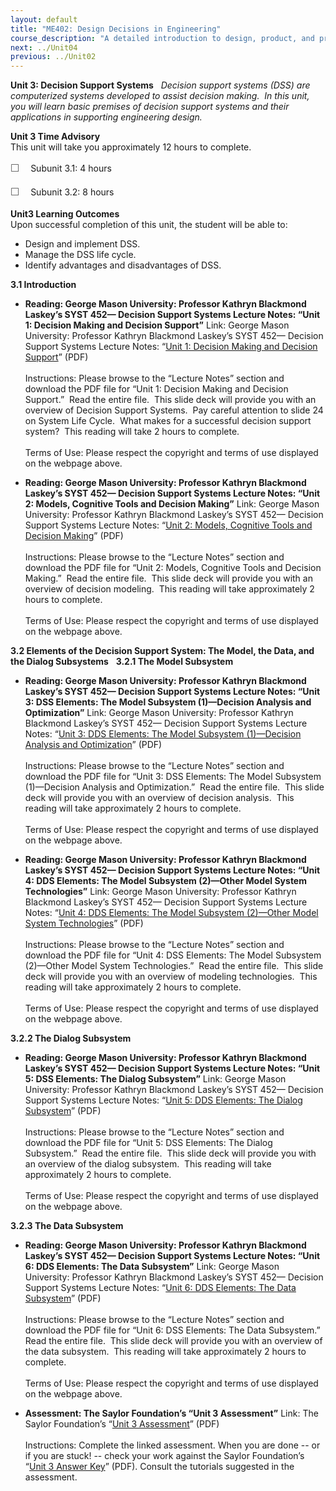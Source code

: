 ```yaml
---
layout: default
title: "ME402: Design Decisions in Engineering"
course_description: "A detailed introduction to design, product, and process decisions, focusing on safety and ethics, economic and quality decisions, lifecycles, statistics and sensitivity analysis, operational research, case studies, and management decisions."
next: ../Unit04
previous: ../Unit02
---
```

**Unit 3: Decision Support Systems** <span id="3"></span> 
*Decision support systems (DSS) are computerized systems developed to
assist decision making.  In this unit, you will learn basic premises of
decision support systems and their applications in supporting
engineering design.*

**Unit 3 Time Advisory**  
This unit will take you approximately 12 hours to complete.  
  
 <span
style="color: rgb(85, 85, 85); font-family: 'Myriad Pro', 'Gill Sans', 'Gill Sans MT', Calibri, sans-serif; font-size: 16px; line-height: 24px; text-align: left; -webkit-text-size-adjust: none; ">☐
   </span>Subunit 3.1: 4 hours  
  
 <span
style="color: rgb(85, 85, 85); font-family: 'Myriad Pro', 'Gill Sans', 'Gill Sans MT', Calibri, sans-serif; font-size: 16px; line-height: 24px; text-align: left; -webkit-text-size-adjust: none; ">☐
   </span>Subunit 3.2: 8 hours

**Unit3 Learning Outcomes**  
Upon successful completion of this unit, the student will be able to:  
-   Design and implement DSS.
-   Manage the DSS life cycle.
-   Identify advantages and disadvantages of DSS. 

**3.1 Introduction** <span id="3.1"></span> 
-   **Reading: George Mason University: Professor Kathryn Blackmond
    Laskey’s SYST 452— Decision Support Systems Lecture Notes: “Unit 1:
    Decision Making and Decision Support”**
    Link: George Mason University: Professor Kathryn Blackmond Laskey’s
    SYST 452— Decision Support Systems Lecture Notes: “[Unit 1: Decision
    Making and Decision
    Support](http://volgenau.gmu.edu/~klaskey/SYST542/)” (PDF)  
        
     Instructions: Please browse to the “Lecture Notes” section and
    download the PDF file for “Unit 1: Decision Making and Decision
    Support.”  Read the entire file.  This slide deck will provide you
    with an overview of Decision Support Systems.  Pay careful attention
    to slide 24 on System Life Cycle.  What makes for a successful
    decision support system?  This reading will take 2 hours to
    complete.  
        
     Terms of Use: Please respect the copyright and terms of use
    displayed on the webpage above.

-   **Reading: George Mason University: Professor Kathryn Blackmond
    Laskey’s SYST 452— Decision Support Systems Lecture Notes: “Unit 2:
    Models, Cognitive Tools and Decision Making”**
    Link: George Mason University: Professor Kathryn Blackmond Laskey’s
    SYST 452— Decision Support Systems Lecture Notes: “[Unit 2: Models,
    Cognitive Tools and Decision
    Making](http://volgenau.gmu.edu/~klaskey/SYST542/)” (PDF)  
        
     Instructions: Please browse to the “Lecture Notes” section and
    download the PDF file for “Unit 2: Models, Cognitive Tools and
    Decision Making.”  Read the entire file.  This slide deck will
    provide you with an overview of decision modeling.  This reading
    will take approximately 2 hours to complete.  
        
     Terms of Use: Please respect the copyright and terms of use
    displayed on the webpage above.

**3.2 Elements of the Decision Support System: The Model, the Data, and
the Dialog Subsystems** <span id="3.2"></span> 
**3.2.1 The Model Subsystem** <span id="3.2.1"></span> 
-   **Reading: George Mason University: Professor Kathryn Blackmond
    Laskey’s SYST 452— Decision Support Systems Lecture Notes: “Unit 3:
    DSS Elements: The Model Subsystem (1)—Decision Analysis and
    Optimization”**
    Link: George Mason University: Professor Kathryn Blackmond Laskey’s
    SYST 452— Decision Support Systems Lecture Notes: “[Unit 3: DDS
    Elements: The Model Subsystem (1)—Decision Analysis and
    Optimization](http://volgenau.gmu.edu/~klaskey/SYST542/)” (PDF)  
        
     Instructions: Please browse to the “Lecture Notes” section and
    download the PDF file for “Unit 3: DSS Elements: The Model Subsystem
    (1)—Decision Analysis and Optimization.”  Read the entire file. 
    This slide deck will provide you with an overview of decision
    analysis.  This reading will take approximately 2 hours to
    complete.  
        
     Terms of Use: Please respect the copyright and terms of use
    displayed on the webpage above.

-   **Reading: George Mason University: Professor Kathryn Blackmond
    Laskey’s SYST 452— Decision Support Systems Lecture Notes: “Unit 4:
    DDS Elements: The Model Subsystem (2)—Other Model System
    Technologies”**
    Link: George Mason University: Professor Kathryn Blackmond Laskey’s
    SYST 452— Decision Support Systems Lecture Notes: “[Unit 4: DDS
    Elements: The Model Subsystem (2)—Other Model System
    Technologies](http://volgenau.gmu.edu/~klaskey/SYST542/)” (PDF)  
        
     Instructions: Please browse to the “Lecture Notes” section and
    download the PDF file for “Unit 4: DSS Elements: The Model Subsystem
    (2)—Other Model System Technologies.”  Read the entire file.  This
    slide deck will provide you with an overview of modeling
    technologies.  This reading will take approximately 2 hours to
    complete.  
        
     Terms of Use: Please respect the copyright and terms of use
    displayed on the webpage above.

**3.2.2 The Dialog Subsystem** <span id="3.2.2"></span> 
-   **Reading: George Mason University: Professor Kathryn Blackmond
    Laskey’s SYST 452— Decision Support Systems Lecture Notes: “Unit 5:
    DSS Elements: The Dialog Subsystem”**
    Link: George Mason University: Professor Kathryn Blackmond Laskey’s
    SYST 452— Decision Support Systems Lecture Notes: “[Unit 5: DDS
    Elements: The Dialog
    Subsystem](http://volgenau.gmu.edu/~klaskey/SYST542/)” (PDF)  
        
     Instructions: Please browse to the “Lecture Notes” section and
    download the PDF file for “Unit 5: DSS Elements: The Dialog
    Subsystem.”  Read the entire file.  This slide deck will provide you
    with an overview of the dialog subsystem.  This reading will take
    approximately 2 hours to complete.  
        
     Terms of Use: Please respect the copyright and terms of use
    displayed on the webpage above.

**3.2.3 The Data Subsystem** <span id="3.2.3"></span> 
-   **Reading: George Mason University: Professor Kathryn Blackmond
    Laskey’s SYST 452— Decision Support Systems Lecture Notes: “Unit 6:
    DDS Elements: The Data Subsystem”**
    Link: George Mason University: Professor Kathryn Blackmond Laskey’s
    SYST 452— Decision Support Systems Lecture Notes: “[Unit 6: DDS
    Elements: The Data
    Subsystem](http://volgenau.gmu.edu/~klaskey/SYST542/)” (PDF)  
        
     Instructions: Please browse to the “Lecture Notes” section and
    download the PDF file for “Unit 6: DSS Elements: The Data
    Subsystem.”  Read the entire file.  This slide deck will provide you
    with an overview of the data subsystem.  This reading will take
    approximately 2 hours to complete.  
        
     Terms of Use: Please respect the copyright and terms of use
    displayed on the webpage above.

-   **Assessment: The Saylor Foundation’s “Unit 3 Assessment”**
    Link: The Saylor Foundation’s “[Unit 3
    Assessment](https://resources.saylor.org/archived/wp-content/uploads/2012/08/ME-402-Assessment-Unit-3.FINAL_.pdf)”
    (PDF)  
        
     Instructions: Complete the linked assessment. When you are done --
    or if you are stuck! -- check your work against the Saylor
    Foundation’s “[Unit 3 Answer
    Key](https://resources.saylor.org/archived/wp-content/uploads/2012/08/ME-402-Assessment-Answer-Key-Unit-3.FINAL_.pdf)”
    (PDF). Consult the tutorials suggested in the assessment.


